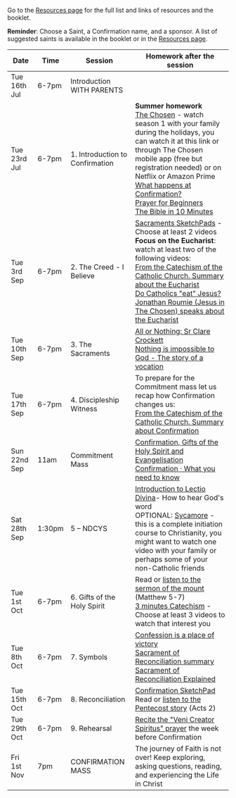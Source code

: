 
Go to the [Resources page](./ResourcesforConfirmation.md) for the full list and links of resources and the booklet.

**Reminder**: Choose a Saint, a Confirmation name, and a sponsor. A list of suggested saints is available in the booklet or in the [Resources page](./ResourcesforConfirmation.md).

| Date                  | Time        | Session                                 | Homework after the session                                                                                                                                          |
|-----------------------|-------------|------------------------------------------|----------------------------------------------------------------------------------------------------------------------------------------------------|
| Tue 16th Jul     | 6-7pm       | Introduction WITH PARENTS                | |
| Tue 23rd Jul     | 6-7pm       | 1. Introduction to Confirmation | **Summer homework**<br>[The Chosen](https://watch.thechosen.tv) - watch season 1 with your family during the holidays, you can watch it at this link or through The Chosen mobile app (free but registration needed) or on Netflix or Amazon Prime<br>[What happens at Confirmation?](https://www.youtube.com/watch?v=49tLYYagp2Q)<br>[Prayer for Beginners](https://youtu.be/BO3YJHZVdxs?si=Wpj-_MuQYnp5upIT&t=30)<br>[The Bible in 10 Minutes](https://www.youtube.com/watch?v=Jm3b4Q98Vx8) |
| Tue 3rd Sep | 6-7pm      | 2. The Creed - I Believe    |  [Sacraments SketchPads](https://www.youtube.com/playlist?list=PLBdBxtht3DgeyGzlo4lX3_YLicfaIoVu_) - Choose at least 2 videos <br>**Focus on the Eucharist**: watch at least two of the following videos:<br>[From the Catechism of the Catholic Church. Summary about the Eucharist](https://youtu.be/d3AttEMJfSA?si=WdXcSTj4JmUek8vv&t=85)<br>[Do Catholics "eat" Jesus?](https://youtu.be/UQPTfyxZLKI?si=flX9lCovXnW3IysC)<br>[Jonathan Roumie (Jesus in The Chosen) speaks about the Eucharist](https://www.youtube.com/watch?v=H7iZEOxAWoE&t=118s) |
| Tue 10th Sep| 6-7pm       | 3. The Sacraments               |  [All or Nothing: Sr Clare Crockett](https://www.youtube.com/watch?v=dL565Cwmg9o)<br>[Nothing is impossible to God - The story of a vocation](https://youtu.be/kvgZbDLqs28?si=sCadhGsaOczIdQMN)                                                                                                  |
| Tue 17th Sep| 6-7pm       | 4. Discipleship <br> Witness       |  To prepare for the Commitment mass let us recap how Confirmation changes us:<br>[From the Catechism of the Catholic Church. Summary about Confirmation](https://youtu.be/82nEFH6ZWfM?si=wvo34T7DjOl59Zho&t=86)                                 |
| Sun 22nd Sep | 11am        | Commitment Mass      |  [Confirmation, Gifts of the Holy Spirit and Evangelisation](https://youtu.be/Ynj_nOxC-1Y?si=NgZ07o8fTuP8KNNF)<br>[Confirmation · What you need to know](https://youtu.be/YdymHdMpDv4?si=25XISFrgSfnI_oB0)                                                                 |
| Sat 28th Sep | 1:30pm       | 5 – NDCYS              |  [Introduction to Lectio Divina](https://youtu.be/gKYEOc3ik9k?si=Mfk6hmiZP6jUUiq6)- How to hear God's word<br>OPTIONAL: [Sycamore](https://www.sycamore.fm/videos) - this is a complete initiation course to Christianity, you might want to watch one video with your family or perhaps some of your non-Catholic friends                            |
| Tue 1st Oct   | 6-7pm       | 6. Gifts of the <br> Holy Spirit     |   Read or [listen to the sermon of the mount](https://youtu.be/fXSy0DsEnak?si=FzkggRCfynyXXw9P&t=75) (Matthew 5-7)<br>[3 minutes Catechism](https://www.youtube.com/playlist?list=PLIcePO_eJb2_EElTdFm1PFLNkH17EQcV-) - Choose at least 3 videos to watch that interest you                                                                                     |
| Tue 8th Oct   | 6-7pm       | 7. Symbols                      |  [Confession is a place of victory](https://youtu.be/YiVjwlUO9Sc?si=k52r4xgd4AnHqieF)<br>[Sacrament of Reconciliation summary](https://youtu.be/PkeggrEIcVY?si=DYiHITwDeXmDpBgZ)<br>[Sacrament of Reconciliation Explained](https://youtu.be/pfZkq7BABJM?si=67Uv10W_Sg7ckAhr)                                                                                                |
| Tue 15th Oct  | 6-7pm       | 8. Reconciliation               |  [Confirmation SketchPad](https://www.youtube.com/watch?v=Lu3MoT_egFI)<br>Read or [listen to the Pentecost story](https://youtu.be/LtoUrd0t1Rs?si=0HCL3jxnNYrA5QGz&t=118) (Acts 2)                                                                                 |
| Tue 29th Oct  | 6-7pm       | 9. Rehearsal                    |  [Recite the "Veni Creator Spiritus" prayer](https://reginacaeliparish.org/documents/Veni%20Creator%20Spirtus.pdf)  the week before Confirmation                   |
| Fri 1st Nov   | 7pm         | CONFIRMATION MASS                        | The journey of Faith is not over! Keep exploring, asking questions, reading, and experiencing the Life in Christ                        |